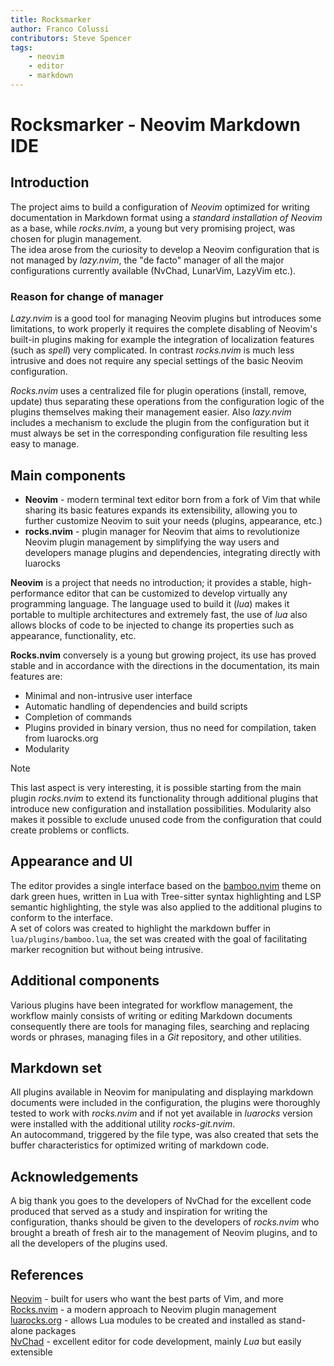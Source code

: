 ```yaml
---
title: Rocksmarker
author: Franco Colussi
contributors: Steve Spencer
tags:
    - neovim
    - editor
    - markdown
---
```


# Rocksmarker - Neovim Markdown IDE

## Introduction

The project aims to build a configuration of *Neovim* optimized for writing documentation in Markdown format using a *standard installation of Neovim* as a base, while *rocks.nvim*, a young but very promising project, was chosen for plugin management.  
The idea arose from the curiosity to develop a Neovim configuration that is not managed by *lazy.nvim*, the "de facto" manager of all the major configurations currently available (NvChad, LunarVim, LazyVim etc.).

### Reason for change of manager

*Lazy.nvim* is a good tool for managing Neovim plugins but introduces some limitations, to work properly it requires the complete disabling of Neovim's built-in plugins making for example the integration of localization features (such as *spell*) very complicated. In contrast *rocks.nvim* is much less intrusive and does not require any special settings of the basic Neovim configuration.

*Rocks.nvim* uses a centralized file for plugin operations (install, remove, update) thus separating these operations from the configuration logic of the plugins themselves making their management easier. Also *lazy.nvim* includes a mechanism to exclude the plugin from the configuration but it must always be set in the corresponding configuration file resulting less easy to manage.

## Main components

* **Neovim** - modern terminal text editor born from a fork of Vim that while sharing its basic features expands its extensibility, allowing you to further customize Neovim to suit your needs (plugins, appearance, etc.)
* **rocks.nvim** - plugin manager for Neovim that aims to revolutionize Neovim plugin management by simplifying the way users and developers manage plugins and dependencies, integrating directly with luarocks

**Neovim** is a project that needs no introduction; it provides a stable, high-performance editor that can be customized to develop virtually any programming language. The language used to build it (*lua*) makes it portable to multiple architectures and extremely fast, the use of *lua* also allows blocks of code to be injected to change its properties such as appearance, functionality, etc.

**Rocks.nvim** conversely is a young but growing project, its use has proved stable and in accordance with the directions in the documentation, its main features are:

* Minimal and non-intrusive user interface
* Automatic handling of dependencies and build scripts
* Completion of commands
* Plugins provided in binary version, thus no need for compilation, taken from luarocks.org
* Modularity

> [!NOTE]
> This last aspect is very interesting, it is possible starting from the main plugin *rocks.nvim* to extend its functionality through additional plugins that introduce new configuration and installation possibilities. Modularity also makes it possible to exclude unused code from the configuration that could create problems or conflicts.

## Appearance and UI

The editor provides a single interface based on the [bamboo.nvim](https://github.com/ribru17/bamboo.nvim) theme on dark green hues, written in Lua with Tree-sitter syntax highlighting and LSP semantic highlighting, the style was also applied to the additional plugins to conform to the interface.  
A set of colors was created to highlight the markdown buffer in `lua/plugins/bamboo.lua`, the set was created with the goal of facilitating marker recognition but without being intrusive.

## Additional components

Various plugins have been integrated for workflow management, the workflow mainly consists of writing or editing Markdown documents consequently there are tools for managing files, searching and replacing words or phrases, managing files in a *Git* repository, and other utilities.

## Markdown set

All plugins available in Neovim for manipulating and displaying markdown documents were included in the configuration, the plugins were thoroughly tested to work with *rocks.nvim* and if not yet available in *luarocks* version were installed with the additional utility *rocks-git.nvim*.  
An autocommand, triggered by the file type, was also created that sets the buffer characteristics for optimized writing of markdown code.

## Acknowledgements

A big thank you goes to the developers of NvChad for the excellent code produced that served as a study and inspiration for writing the configuration, thanks should be given to the developers of *rocks.nvim* who brought a breath of fresh air to the management of Neovim plugins, and to all the developers of the plugins used.

## References

[Neovim](https://neovim.io/) - built for users who want the best parts of Vim, and more  
[Rocks.nvim](https://github.com/nvim-neorocks/rocks.nvim) - a modern approach to Neovim plugin management  
[luarocks.org](https://luarocks.org/) - allows Lua modules to be created and installed as stand-alone packages  
[NvChad](https://nvchad.com/) - excellent editor for code development, mainly *Lua* but easily extensible
